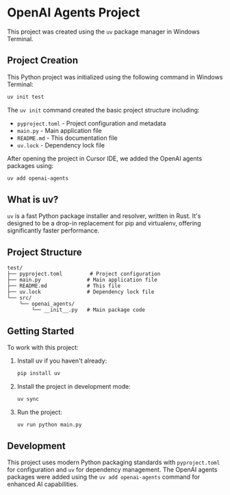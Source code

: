 # OpenAI Agents Project

This project was created using the `uv` package manager in Windows Terminal.

## Project Creation

This Python project was initialized using the following command in Windows Terminal:

```bash
uv init test
```

The `uv init` command created the basic project structure including:
- `pyproject.toml` - Project configuration and metadata
- `main.py` - Main application file
- `README.md` - This documentation file
- `uv.lock` - Dependency lock file

After opening the project in Cursor IDE, we added the OpenAI agents packages using:

```bash
uv add openai-agents
```

## What is uv?

`uv` is a fast Python package installer and resolver, written in Rust. It's designed to be a drop-in replacement for pip and virtualenv, offering significantly faster performance.

## Project Structure

```
test/
├── pyproject.toml         # Project configuration
├── main.py               # Main application file
├── README.md             # This file
├── uv.lock               # Dependency lock file
└── src/
    └── openai_agents/
        └── __init__.py   # Main package code
```

## Getting Started

To work with this project:

1. Install uv if you haven't already:
   ```bash
   pip install uv
   ```

2. Install the project in development mode:
   ```bash
   uv sync
   ```

3. Run the project:
   ```bash
   uv run python main.py
   ```

## Development

This project uses modern Python packaging standards with `pyproject.toml` for configuration and `uv` for dependency management. The OpenAI agents packages were added using the `uv add openai-agents` command for enhanced AI capabilities.
